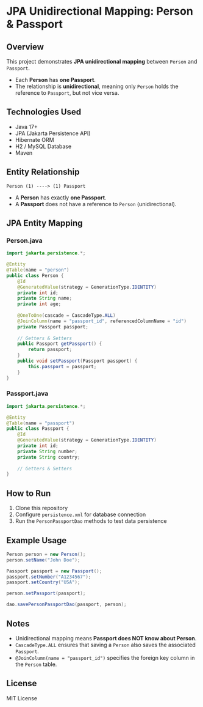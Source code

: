 # JPA Unidirectional Mapping: Person & Passport

## Overview
This project demonstrates **JPA unidirectional mapping** between `Person` and `Passport`.
- Each **Person** has **one Passport**.
- The relationship is **unidirectional**, meaning only `Person` holds the reference to `Passport`, but not vice versa.

## Technologies Used
- Java 17+
- JPA (Jakarta Persistence API)
- Hibernate ORM
- H2 / MySQL Database
- Maven

## Entity Relationship
```
Person (1) ----> (1) Passport
```
- A **Person** has exactly **one Passport**.
- A **Passport** does not have a reference to `Person` (unidirectional).

## JPA Entity Mapping

### **Person.java**
```java
import jakarta.persistence.*;

@Entity
@Table(name = "person")
public class Person {
    @Id
    @GeneratedValue(strategy = GenerationType.IDENTITY)
    private int id;
    private String name;
    private int age;
    
    @OneToOne(cascade = CascadeType.ALL)
    @JoinColumn(name = "passport_id", referencedColumnName = "id")
    private Passport passport;
    
    // Getters & Setters
    public Passport getPassport() {
        return passport;
    }
    public void setPassport(Passport passport) {
        this.passport = passport;
    }
}
```

### **Passport.java**
```java
import jakarta.persistence.*;

@Entity
@Table(name = "passport")
public class Passport {
    @Id
    @GeneratedValue(strategy = GenerationType.IDENTITY)
    private int id;
    private String number;
    private String country;
    
    // Getters & Setters
}
```

## How to Run
1. Clone this repository
2. Configure `persistence.xml` for database connection
3. Run the `PersonPassportDao` methods to test data persistence

## Example Usage
```java
Person person = new Person();
person.setName("John Doe");

Passport passport = new Passport();
passport.setNumber("A1234567");
passport.setCountry("USA");

person.setPassport(passport);

dao.savePersonPassportDao(passport, person);
```

## Notes
- Unidirectional mapping means **Passport does NOT know about Person**.
- `CascadeType.ALL` ensures that saving a `Person` also saves the associated `Passport`.
- `@JoinColumn(name = "passport_id")` specifies the foreign key column in the `Person` table.

## License
MIT License

